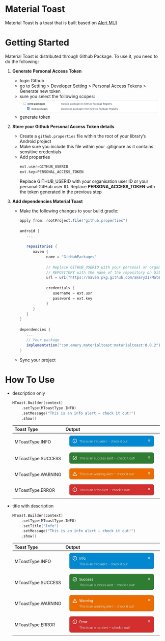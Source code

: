 # Material Toast
Material Toast is a toast that is built based on [Alert MUI](https://mui.com/material-ui/react-alert/)

# Getting Started 
Material Toast  is distributed through Github Package. To use it, you need to do the following:

1. **Generate Personal Access Token**
   - login Github
   - go to Setting > Developer Setting > Personal Access Tokens > Generate new token
   - sure you select the following scopes: ![github-token](./img_github_personal_token.png)
   - generate token
2. **Store your Github Personal Access Token details**
   - Create a `github.properties` file within the root of your library’s Android project
   - Make sure you include this file within your .gitignore as it contains sensitive credentials
   - Add properties 
      ```groovy
      ext.user=GITHUB_USERID
      ext.key=PERSONAL_ACCESS_TOKEN
      ```
      Replace GITHUB_USERID with your organisation user ID or your personal GitHub user ID. Replace **PERSONA_ACCESS_TOKEN** with the token generated in the previous step

3. **Add dependencies Material Toast** 
   - Make the following changes to your build.gradle:
      ```groovy
      apply from: rootProject.file("github.properties")
      
      android {
         ...
      
         repositories {
            maven {
                  name = "GitHubPackages"
      
                  // Replace GITHUB_USERID with your personal or organisation user ID and
                  // REPOSITORY with the name of the repository on GitHub
                  url = uri("https://maven.pkg.github.com/amary21/MaterialToast")
      
                  credentials {
                     username = ext.usr
                     password = ext.key
                  }
            }
         }
      }
      
      dependencies {
         ...
         // Your package
         implementation("com.amary.materialtoast:materialtoast:0.0.2")
      }
      ```
   - Sync your project

# How To Use
- description only
  ```kotlin
  MToast.Builder(context)
      .setType(MToastType.INFO)
      .setMessage("This is an info alert — check it out!")
      .show()
  ```
  | Toast Type         | Output                                     |
  | ------------------ | ------------------------------------------ |
  | MToastType.INFO    | ![toast-info](./img_info_title.jpeg)       |
  | MToastType.SUCCESS | ![toast-success](./img_success_title.jpeg) |
  | MToastType.WARNING | ![toast-warning](./img_warning_title.jpeg) |
  | MToastType.ERROR   | ![toast-error](./img_error_title.jpeg)     |
  
  
- title with description
  ```kotlin
  MToast.Builder(context)
      .setType(MToastType.INFO)
      .setTitle("Info")
      .setMessage("This is an info alert — check it out!")
      .show()
  ```
  
  | Toast Type         | Output                                     |
  | ------------------ | ------------------------------------------ |
  | MToastType.INFO    | ![toast-info-title](./img_info.jpeg)       |
  | MToastType.SUCCESS | ![toast-success-title](./img_success.jpeg) |
  | MToastType.WARNING | ![toast-warning-title](./img_warning.jpeg) |
  | MToastType.ERROR   | ![toast-error-title](./img_error.jpeg)     |
  
  

